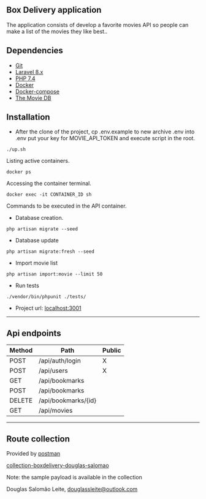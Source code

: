 ## Box Delivery application


The application consists of develop a favorite movies API so people can make a list of the movies they like best..
    
Dependencies
-------------
* [Git](https://git-scm.com/book/en/v2/Getting-Started-Installing-Git)
* [Laravel 8.x](https://laravel.com/)
* [PHP 7.4](https://www.php.net/releases/7_4_0.php)
* [Docker](https://docs.docker.com/)
* [Docker-compose](https://docs.docker.com/compose/)
* [The Movie DB](https://www.themoviedb.org/?language=pt-BR)


Installation
-------------

- After the clone of the project, cp .env.example to new archive .env into .env put your key for MOVIE_API_TOKEN and execute script in the root.
```console
./up.sh
```
Listing active containers.
```console
docker ps
```

Accessing the container terminal.

```console
docker exec -it CONTAINER_ID sh
```

Commands to be executed in the API container.

- Database creation.
```console
php artisan migrate --seed
```

- Database update
````console
php artisan migrate:fresh --seed
````

- Import movie list
````console
php artisan import:movie --limit 50
````

- Run tests
```
./vendor/bin/phpunit ./tests/
```

- Project url: [localhost:3001](http://localhost:3001)

-------------

Api endpoints
-------------
 
 | Method   | Path                | Public | 
 |--------- |---------------------| ------ |
 | POST     | /api/auth/login     |   X    |
 | POST     | /api/users          |   X    |
 | GET      | /api/bookmarks      |        |
 | POST     | /api/bookmarks      |        |
 | DELETE   | /api/bookmarks/{id} |        |
 | GET      | /api/movies         |        |
 

-------------

Route collection
-------------
Provided by [postman](https://www.postman.com/)

[collection-boxdelivery-douglas-salomao](https://documenter.getpostman.com/view/10450976/TVmLAdA5)

Note: the sample payload is available in the collection

Douglas Salomão Leite, douglassleite@outlook.com